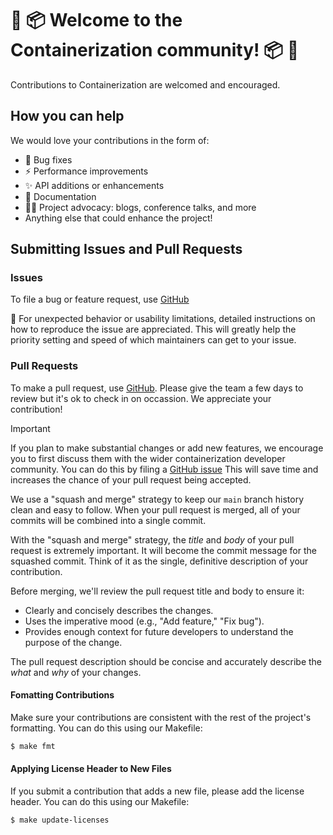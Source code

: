 # 🌈 📦️ Welcome to the Containerization community! 📦️ 🌈

Contributions to Containerization are welcomed and encouraged.

## How you can help

We would love your contributions in the form of:

* 🐛 Bug fixes
* ⚡️ Performance improvements
* ✨ API additions or enhancements
* 📝 Documentation
* 🧑‍💻 Project advocacy: blogs, conference talks, and more 
* Anything else that could enhance the project!

## Submitting Issues and Pull Requests

### Issues

To file a bug or feature request, use [GitHub](https://github.com/apple/containerization/issues/new)

🚧 For unexpected behavior or usability limitations, detailed instructions on how to reproduce the issue are appreciated. This will greatly help the priority setting and speed of which maintainers can get to your issue. 

### Pull Requests

To make a pull request, use [GitHub](https://github.com/apple/containerization/compare). Please give the team a few days to review but it's ok to check in on occassion. We appreciate your contribution! 

> [!IMPORTANT]
> If you plan to make substantial changes or add new features, we encourage you to first discuss them with the wider containerization developer community.
> You can do this by filing a [GitHub issue](https://github.com/apple/containerization/issues/new)
> This will save time and increases the chance of your pull request being accepted.

We use a "squash and merge" strategy to keep our `main` branch history clean and easy to follow. When your pull request
is merged, all of your commits will be combined into a single commit.

With the "squash and merge" strategy, the *title* and *body* of your pull request is extremely important. It will become the commit message
for the squashed commit. Think of it as the single, definitive description of your contribution.

Before merging, we'll review the pull request title and body to ensure it:

*   Clearly and concisely describes the changes.
*   Uses the imperative mood (e.g., "Add feature," "Fix bug").
*   Provides enough context for future developers to understand the purpose of the change.

The pull request description should be concise and accurately describe the *what* and *why* of your changes.

#### Fomatting Contributions

Make sure your contributions are consistent with the rest of the project's formatting. You can do this using our Makefile:

```bash
$ make fmt
```

#### Applying License Header to New Files

If you submit a contribution that adds a new file, please add the license header. You can do this using our Makefile:

```bash
$ make update-licenses
```
